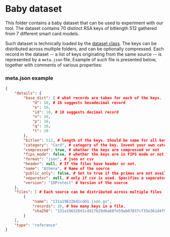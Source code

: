 # Baby dataset

This folder contains a baby dataset that can be used to experiment with our tool. The dataset contains 70 distinct RSA keys of bitlength 512 gathered from 7 different smart card models. 

Such dataset is technically loaded by the [dataset class](https://github.com/matusn/RSABias/blob/master/rsabias/dataset.py). The keys can be distributed across multiple folders, and can be optionally compressed. Each record in the dataset -- a list of keys originating from the same source -- is represented by a `meta.json` file. Example of such file is presented below, together with comments of various properties:

### meta.json example

```json
{
    "details": {
        "base_dict": { # what records are taken for each of the keys. 
            "d": 16, # 16 suggests hexadecimal record
            "e": 16,
            "id": 10, # 10 suggests decimal record
            "n": 16,
            "p": 16,
            "q": 16,
            "t": 10
        },
        "bitlen": 512, # length of the keys. Should be same for all keys.
        "category": "Card", # category of the key. Invent your own categories if you want
        "compressed": true, # whether the keys are compressed or not
        "fips_mode": false, # whether the keys are in FIPS mode or not
        "format": "json", # json or csv
        "header": null, # If the files have header or not. 
        "name": "Athena", # Name of the source
        "public_only": false, # Set to true if the primes are not available
        "separator": null, # only if csv is used. Specifies a separator
        "version": "IDProtect" # Version of the source
    },
    "files": [ # Each source can be distributed across multiple files
        {
            "name": "131a196326d1cdd1.json.gz",
            "records": 10, # how many keys in a file.
            "sha256": "131a196326d1cdd17629d6a68fe59ab07037cf35e361d4f9fb4b582153b04cbe"
        }
    ],
    "type": "reference"
}
```

